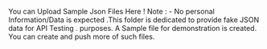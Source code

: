 You can Upload Sample Json Files Here ! 
Note : - No personal Information/Data is expected .This folder is dedicated to provide fake JSON data for API Testing .
purposes. A Sample file for demonstration is created. You can create and push more of such files.